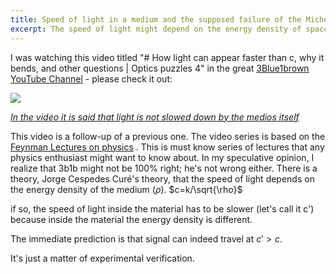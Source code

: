 ```yaml
---
title: Speed of light in a medium and the supposed failure of the Michelson Morley experiment
excerpt: The speed of light might depend on the energy density of space.
---
```

I was watching this video titled "# How light can appear faster than c, why it bends, and other questions | Optics puzzles 4" in the great [3Blue1brown YouTube Channel](https://www.youtube.com/@3blue1brown) - please check it out:

![](https://siran.github.io/assets/writing/light-in-a-medium-youtube-video.png)

*[In the video it is said that light is not slowed down by the medios itself](https://youtu.be/Cz4Q4QOuoo8?si=EgvDRUyMUI8d3_ui&t=666)*

This video is a follow-up of a previous one. The video series is based on the [Feynman Lectures on physics](https://www.amazon.com/Feynman-Lectures-Physics-boxed-set/dp/0465023827)  . This is must know series of lectures that any physics enthusiast might want to know about.
In my speculative opinion, I realize that 3b1b might not be 100% right; he's not wrong either.
There is a theory, Jorge Cespedes Curé's theory, that the speed of light depends on the energy density of the medium ($\rho$).
$c=k/\sqrt{\rho}$

if so, the speed of light inside the material has to be slower (let's call it c')  because inside the material the energy density is different.

The immediate prediction is that signal can indeed travel at $c'>c$.

It's just a matter of experimental verification.



